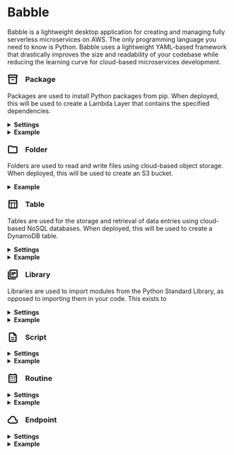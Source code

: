 <!-- <head>
   <link rel="stylesheet" href="https://fonts.googleapis.com/css2?family=Material+Symbols+Outlined:opsz,wght,FILL,GRAD@48,700,0,0" />
</head> -->
# Babble

Babble is a lightweight desktop application for creating and managing fully serverless microservices on AWS. The only programming language you need to know is Python.  Babble uses a lightweight YAML-based framework that drastically improves the size and readability of your codebase while reducing the learning curve for cloud-based microservices development.  


### <span style="height:1em;display:inline-flex;text-align:left;align-items:center;"><svg fill="#FF0000" style="display:inline-flex;width:0;height:1em"><img height="24px" src="https://raw.githubusercontent.com/michaelckearney/babble/main/backend/resources/package/icon.svg"></svg>&ensp;&ensp;Package</span>
Packages are used to install Python packages from pip. When deployed, this will be used to create a Lambda Layer that contains the specified dependencies.
<details>
    <summary>
        <b>Settings</b>
    </summary>
    <ul style="margin-top:0.5em">
        <b>requirements</b> - a list of packages to install from pip, following the <a href="https://pip.pypa.io/en/stable/reference/requirements-file-format/">requirements.txt</a> format
    </ul>
</details>
<details>
    <summary>
        <b>Example</b>
    </summary>
    <ul style="margin-top:0.5em">
        <img src="https://michaelckearney.s3.amazonaws.com/assets/images/package_example1.jpeg" width="100%">
        <img src="https://michaelckearney.s3.amazonaws.com/assets/images/package_example2.jpeg" width="100%">
    </ul>
</details>

### <span style="height:1em;display:inline-flex;text-align:left;align-items:center;"><svg style="display:inline-flex;width:0;height:1em"><img height="24px" src="https://raw.githubusercontent.com/michaelckearney/babble/main/backend/resources/folder/icon.svg"></svg>&ensp;&ensp;Folder</span>
Folders are used to read and write files using cloud-based object storage.  When deployed, this will be used to create an S3 bucket.
<details>
    <summary>
        <b>Example</b>
    </summary>
    <ul style="margin-top:0.5em">
        <img src="https://michaelckearney.s3.amazonaws.com/assets/images/folder_example.jpeg" width="100%">
    </ul>
</details>

### <span style="height:1em;display:inline-flex;text-align:left;align-items:center;"><svg style="display:inline-flex;width:0;height:1em"><img height="24px" src="https://raw.githubusercontent.com/michaelckearney/babble/main/backend/resources/table/icon.svg"></svg>&ensp;&ensp;Table</span>
Tables are used for the storage and retrieval of data entries using cloud-based NoSQL databases.  When deployed, this will be used to create a DynamoDB table.
<details>
    <summary>
        <b>Settings</b>
    </summary>
    <ul style="margin-top:0.5em">
        <b>key</b> - name of the item attribute used as the primary key to uniquely identify items in the table
    </ul>
</details>
<details>
    <summary>
        <b>Example</b>
    </summary>
    <ul style="margin-top:0.5em">
        <img src="https://michaelckearney.s3.amazonaws.com/assets/images/table_example.jpeg" width="100%">
    </ul>
</details>

### <span style="height:1em;display:inline-flex;text-align:left;align-items:center;"><svg style="display:inline-flex;width:0;height:1em"><img height="24px" src="https://raw.githubusercontent.com/michaelckearney/babble/main/backend/resources/library/icon.svg"></svg>&ensp;&ensp;Library</span>
Libraries are used to import modules from the Python Standard Library, as opposed to importing them in your code.  This exists to 
<details>
    <summary>
        <b>Settings</b>
    </summary>
    <ul style="margin-top:0.5em">
        <b>import</b> - what will be imported
    </ul>
</details>
<details>
    <summary>
        <b>Example</b>
    </summary>
    <ul style="margin-top:0.5em">
        <!-- <img src="https://michaelckearney.s3.amazonaws.com/assets/images/table_example.jpeg" width="100%"> -->
    </ul>
</details>

### <span style="height:1em;display:inline-flex;text-align:left;align-items:center;"><svg style="display:inline-flex;width:0;height:1em"><img height="24px" src="https://raw.githubusercontent.com/michaelckearney/babble/main/backend/resources/script/icon.svg"></svg>&ensp;&ensp;Script</span>
<details>
    <summary>
        <b>Settings</b>
    </summary>
    <ul style="margin-top:0.5em">
        <b>setting</b> - description
    </ul>
</details>
<details>
    <summary>
        <b>Example</b>
    </summary>
    <ul style="margin-top:0.5em">
        <!-- <img src="url" width="100%"> -->
    </ul>
</details>

### <span style="height:1em;display:inline-flex;text-align:left;align-items:center;"><svg style="display:inline-flex;width:0;height:1em"><img height="24px" src="https://raw.githubusercontent.com/michaelckearney/babble/main/backend/resources/routine/icon.svg"></svg>&ensp;&ensp;Routine</span>
<details>
    <summary>
        <b>Settings</b>
    </summary>
    <ul style="margin-top:0.5em">
        <b>setting</b> - description
    </ul>
</details>
<details>
    <summary>
        <b>Example</b>
    </summary>
    <ul style="margin-top:0.5em">
        <!-- <img src="url" width="100%"> -->
    </ul>
</details>


### <span style="height:1em;display:inline-flex;text-align:left;align-items:center;"><svg style="display:inline-flex;width:0;height:1em"><img height="24px" src="https://raw.githubusercontent.com/michaelckearney/babble/main/backend/resources/endpoint/icon.svg"></svg>&ensp;&ensp;Endpoint</span>
<details>
    <summary>
        <b>Settings</b>
    </summary>
    <ul style="margin-top:0.5em">
        <b>setting</b> - description
    </ul>
</details>
<details>
    <summary>
        <b>Example</b>
    </summary>
    <ul style="margin-top:0.5em">
        <!-- <img src="url" width="100%"> -->
    </ul>
</details>
